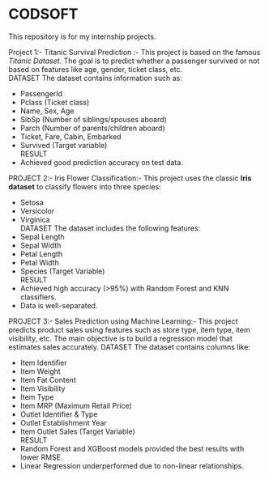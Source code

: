 # CODSOFT
This repository is for my internship projects.

Project 1:- Titanic Survival Prediction :-
This project is based on the famous *Titanic Dataset*. The goal is to predict whether a passenger survived or not based on features like age, gender, ticket class, etc.  
DATASET
The dataset contains information such as:
- PassengerId  
- Pclass (Ticket class)  
- Name, Sex, Age  
- SibSp (Number of siblings/spouses aboard)  
- Parch (Number of parents/children aboard)  
- Ticket, Fare, Cabin, Embarked  
- Survived (Target variable)  
RESULT
- Achieved good prediction accuracy on test data.  

PROJECT 2:- Iris Flower Classification:-
This project uses the classic **Iris dataset** to classify flowers into three species:  
- Setosa  
- Versicolor  
- Virginica  
DATASET
The dataset includes the following features:  
- Sepal Length  
- Sepal Width  
- Petal Length  
- Petal Width  
- Species (Target Variable)  
RESULT
- Achieved high accuracy (>95%) with Random Forest and KNN classifiers.  
- Data is well-separated.

PROJECT 3:- Sales Prediction using Machine Learning:-
This project predicts product sales using features such as store type, item type, item visibility, etc. The main objective is to build a regression model that estimates sales accurately.
DATASET
The dataset contains columns like:  
- Item Identifier  
- Item Weight  
- Item Fat Content  
- Item Visibility  
- Item Type  
- Item MRP (Maximum Retail Price)  
- Outlet Identifier & Type  
- Outlet Establishment Year  
- Item Outlet Sales (Target Variable)    
RESULT
- Random Forest and XGBoost models provided the best results with lower RMSE.  
- Linear Regression underperformed due to non-linear relationships.  

